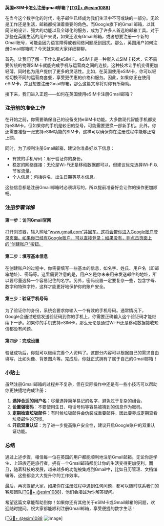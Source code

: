**英国eSIM卡怎么注册gmail邮箱？[[TG💪+ @esim1088](https://t.me/s/esim1088)]**

在当今这个数字化的时代，电子邮件已经成为我们生活中不可或缺的一部分。无论是工作还是生活，邮箱都扮演着重要的角色。而Google旗下的Gmail邮箱，以其简洁的设计、强大的功能以及全球化的服务，成为了许多人首选的邮箱工具。对于那些在英国生活的用户来说，如果还没有Gmail邮箱，或者想要注册一个新的Gmail账号，可能会因为语言障碍或者网络问题感到困扰。那么，英国用户如何注册Gmail邮箱呢？今天就来和大家详细聊聊。

首先，让我们了解一下什么是eSIM卡。eSIM卡是一种嵌入式SIM卡技术，它不需要传统的物理SIM卡就能完成手机与运营商之间的连接。这种技术让手机变得更加轻薄，同时也为用户提供了更多的灵活性。比如，在英国使用eSIM卡，你可以轻松切换不同的运营商套餐，享受更优惠的价格和服务。因此，如果你正在使用eSIM卡，并且想要注册Gmail邮箱，那么这篇文章将对你有所帮助。

接下来，我们进入正题——如何在英国使用eSIM卡注册Gmail邮箱？

### 注册前的准备工作

在开始之前，你需要确保自己的设备支持eSIM卡功能。大多数现代智能手机都支持eSIM卡，但如果你的手机是较旧的型号，可能需要更换一部新手机。此外，你还需要准备一张支持eSIM功能的SIM卡，这样可以确保你在注册过程中能够正常上网。

同时，为了顺利注册Gmail邮箱，建议你准备好以下信息：

- 有效的手机号码：用于验证你的身份。
- 稳定的网络连接：无论是Wi-Fi还是移动数据都可以，但建议优先选择Wi-Fi以节省流量。
- 个人信息：包括姓名、出生日期等基本信息。

这些信息都是注册Gmail邮箱时必须填写的，所以提前准备好会让你的操作更加顺畅。

### 注册步骤详解

#### 第一步：访问Gmail官网

打开浏览器，输入网址“www.gmail.com”并回车。这将会带你进入Google账户登录页面。如果你已经有Google账户，可以直接登录；如果没有，则点击页面上的“创建账户”按钮。

#### 第二步：填写基本信息

在创建账户的过程中，你需要填写一些基本的信息，如名字、姓氏、用户名（即邮箱地址）、密码等。这里需要注意的是，用户名是你未来用来发送邮件的地址，所以要尽量选择一个容易记住的名字。另外，密码设置一定要复杂一些，包含字母、数字和特殊字符，这样才能更好地保护你的账户安全。

#### 第三步：验证手机号码

为了验证你的身份，系统会要求你输入一个有效的手机号码。通常情况下，Google会通过短信发送验证码到你的手机上，你需要正确输入这个验证码才能继续下一步。如果你的手机支持eSIM卡，那么无论是通过Wi-Fi还是移动数据接收短信都没有问题。

#### 第四步：完成设置

验证成功后，你就可以继续完善个人资料了。这部分内容可以根据自己的需求自由填写，比如头像、背景图片等。完成后，你就正式拥有了属于自己的Gmail邮箱！

### 小贴士

虽然注册Gmail邮箱的过程并不复杂，但在实际操作中还是有一些小技巧可以帮助你更快捷地完成注册：

1. **选择合适的用户名**：尽量选择简单易记的名字，避免过于复杂的组合。
2. **设置强密码**：不要使用生日、电话号码等容易被猜到的信息作为密码。
3. **定期检查垃圾邮件**：有时候垃圾邮件会伪装成重要邮件，因此要养成定期查看垃圾邮件的习惯。
4. **开启双重认证**：为了进一步提高账户安全性，建议开启Google账户的双重认证功能。

### 总结

通过上述步骤，相信每一位在英国的用户都能顺利地注册Gmail邮箱。无论你是学生、上班族还是旅行者，拥有一个Gmail邮箱都能让你的生活变得更加便利。而且，随着科技的发展，越来越多的功能被集成到Gmail中，比如日历管理、文档编辑等，这些都会大大提升你的工作效率。

最后，再次提醒大家，如果你在注册过程中遇到任何问题，都可以随时联系我们的客服团队[[TG💪+ @esim1088](https://t.me/s/esim1088)]，他们会竭诚为你解答疑问。

希望这篇文章能帮助到你！如果你还有其他关于eSIM卡或Gmail邮箱的问题，欢迎随时提问。祝大家都能顺利注册Gmail邮箱，享受便捷的数字生活！

[[TG💪+ @esim1088](https://t.me/s/esim1088) ![Image](https://i.postimg.cc/4NQfJmqS/Snipaste-2025-05-13-00-14-12.png)]